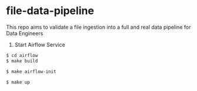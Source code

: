 # file-data-pipeline
This repo aims to validate a file ingestion into a full and real data pipeline for Data Engineers


1. Start Airflow Service

```sh
$ cd airflow
$ make build
```

```sh
$ make airflow-init
```

```sh
$ make up
```
